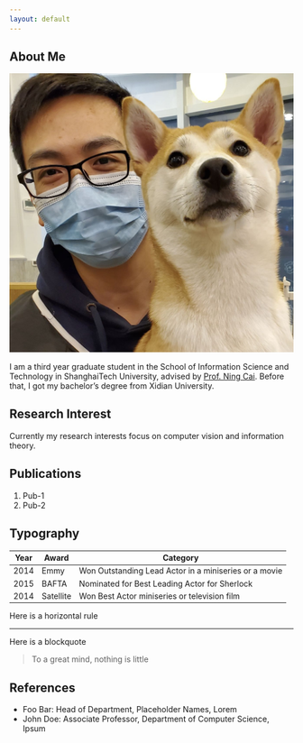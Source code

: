```yaml
---
layout: default
---
```


## About Me

<img class="profile-picture" src="./resources/my_pic.jpg">

I am a third year graduate student in the School of Information Science and Technology in ShanghaiTech University, advised by [Prof. Ning Cai](). Before that, I got my bachelor’s degree from Xidian University.

## Research Interest

Currently my research interests focus on computer vision and information theory.

## Publications

1. Pub-1
2. Pub-2

## Typography

Year | Award | Category
-----|-------|--------
2014 | Emmy  | Won Outstanding Lead Actor in a miniseries or a movie
2015 | BAFTA | Nominated for Best Leading Actor for Sherlock
2014 | Satellite | Won Best Actor miniseries or television film

Here is a horizontal rule

---

Here is a blockquote

> To a great mind, nothing is little

## References

* Foo Bar: Head of Department, Placeholder Names, Lorem
* John Doe: Associate Professor, Department of Computer Science, Ipsum
